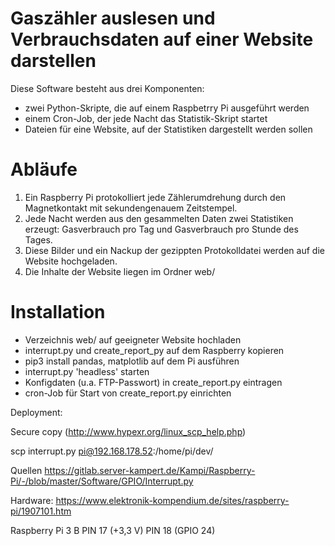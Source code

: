 # Gaszähler auslesen und Verbrauchsdaten auf einer Website darstellen

Diese Software besteht aus drei Komponenten:
* zwei Python-Skripte, die auf einem Raspbetrry Pi ausgeführt werden
* einem Cron-Job, der jede Nacht das Statistik-Skript startet
* Dateien für eine Website, auf der Statistiken dargestellt werden sollen

# Abläufe
1. Ein Raspberry Pi protokolliert jede Zählerumdrehung durch den Magnetkontakt mit sekundengenauem Zeitstempel.
1. Jede Nacht werden aus den gesammelten Daten zwei Statistiken erzeugt: Gasverbrauch pro Tag und Gasverbrauch pro Stunde des Tages.
1. Diese Bilder und ein Nackup der gezippten Protokolldatei werden auf die Website hochgeladen.
1. Die Inhalte der Website liegen im Ordner web/

# Installation
* Verzeichnis web/ auf geeigneter Website hochladen
* interrupt.py und create_report_py auf dem Raspberry kopieren
* pip3 install pandas, matplotlib auf dem Pi ausführen
* interrupt.py 'headless' starten
* Konfigdaten (u.a. FTP-Passwort) in create_report.py eintragen
* cron-Job für Start von create_report.py einrichten

Deployment:

Secure copy (http://www.hypexr.org/linux_scp_help.php)

scp interrupt.py pi@192.168.178.52:/home/pi/dev/


Quellen
https://gitlab.server-kampert.de/Kampi/Raspberry-Pi/-/blob/master/Software/GPIO/Interrupt.py


Hardware:
https://www.elektronik-kompendium.de/sites/raspberry-pi/1907101.htm

Raspberry Pi 3 B
PIN 17 (+3,3 V)
PIN 18 (GPIO 24)
